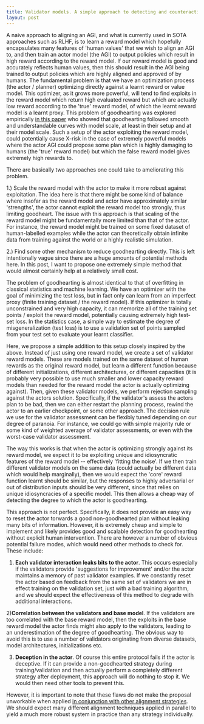 ```yaml
---
title: Validator models. A simple approach to detecting and counteracting goodhearting
layout: post
---
```


A naive approach to aligning an AGI, and what is currently used in SOTA approaches such as RLHF, is to learn a reward model which hopefully encapsulates many features of 'human values' that we wish to align an AGI to, and then train an actor model (the AGI) to output policies which result in high reward according to the reward model. If our reward model is good and accurately reflects human values, then this should result in the AGI being trained to output policies which are highly aligned and approved of by humans. The fundamental problem is that we have an optimization process (the actor / planner) optimizing directly against a learnt reward or value model. This optimizer, as it grows more powerful, will tend to find exploits in the reward model which return high evaluated reward but which are actually low reward according to the 'true' reward model, of which the learnt reward model is a learnt proxy. This problem of goodhearting was explored empirically [in this paper](https://arxiv.org/abs/2210.10760) who showed that goodhearting followed smooth and understandable curves with model scale, at least in their setup and at their model scale. Such a setup of the actor exploiting the reward model, could potentially cause X-risk in the case of extremely powerful models where the actor AGI could propose some plan which is highly damaging to humans (the 'true' reward model) but which the false reward model gives extremely high rewards to.

There are basically two approaches one could take to ameliorating this problem.

1.) Scale the reward model with the actor to make it more robust against exploitation. The idea here is that there might be some kind of balance where insofar as the reward model and actor have approximately similar 'strengths', the actor cannot exploit the reward model too strongly, thus limiting goodheart. The issue with this approach is that scaling of the reward model might be fundamentally more limited than that of the actor. For instance, the reward model might be trained on some fixed dataset of human-labelled examples while the actor can theoretically obtain infinite data from training against the world or a highly realistic simulation. 

2.) Find some other mechanism to reduce goodhearting directly. This is left intentionally vague since there are a huge amounts of potential methods here. In this post, I want to propose one extremely simple method that would almost certainly help at a relatively small cost.

The problem of goodhearting is almost identical to that of overfitting in classical statistics and machine learning. We have an optimizer with the goal of minimizing the test loss, but in fact only can learn from an imperfect proxy (finite training dataset / the reward model). If this optimizer is totally unconstrained and very high capacity, it can memorize all of the training set points / exploit the reward model, potentially causing extremely high test-set loss. In the statistics case, a simple way to estimate the degree of misgeneralization (test loss) is to use a validation set of points sampled from your test set to evaluate your learnt classifier. 

Here, we propose a simple addition to this setup closely inspired by the above. Instead of just using one reward model, we create a set of validator reward models. These are models trained on the same dataset of human rewards as the original reward model, but learn a different function because of different initializations, different architectures, or different capacities (it is probably very possible to use much smaller and lower capacity reward models than needed for the reward model the actor is actually optimizing against). Then, given these validator models, we perform rejection sampling against the actors solution. Specifically, if the validator's assess the actors plan to be bad, then we can either restart the planning process, rewind the actor to an earlier checkpoint, or some other approach. The decision rule we use for the validator assessment can be flexibly tuned depending on our degree of paranoia. For instance, we could go with simple majority rule or some kind of weighted average of validator assessments, or even with the worst-case validator assessment.

The way this works is that when the actor is optimizing strongly against its reward model, we expect it to be exploiting unique and idiosyncratic features of the reward model -- effectively 'fitting the noise'. If we then train different validator models on the same data (could actually be different data which would help marginally), then we would expect the 'core' reward function learnt should be similar, but the responses to highly adversarial or out of distribution inputs should be very different, since that relies on unique idiosyncracies of a specific model. This then allows a cheap way of detecting the degree to which the actor is goodhearting. 

This approach is not perfect. Specifically, it does not provide an easy way to reset the actor torwards a good non-goodhearted plan without leaking many bits of information. However, it is extremely cheap and simple to implement and likely provides good and scalable detection for goodhearting without explicit human intervention. There are however a number of obvious potential failure modes, which would need other methods to check for. These include:

1) **Each validator interaction leaks bits to the actor**. This occurs especially if the validators provide 'suggestions for improvement' and/or the actor maintains a memory of past validator examples. If we constantly reset the actor based on feedback from the same set of validators we are in effect training on the validation set, just with a bad training algorithm, and we should expect the effectiveness of this method to degrade with additional interactions.

2)**Correlation between the validators and base model**. If the validators are too correlated with the base reward model, then the exploits in the base reward model the actor finds might also apply to the validators, leading to an underestimation of the degree of goodhearting. The obvious way to avoid this is to use a number of validators originating from diverse datasets, model architectures, initializations etc.

3) **Deception in the actor**. Of course this entire protocol fails if the actor is deceptive. If it can provide a non-goodhearted strategy during training/validation and then actually perform a completely different strategy after deployment, this approach will do nothing to stop it. We would then need other tools to prevent this.

However, it is important to note that these flaws do not make the proposal unworkable when applied [in conjunction with other alignment strategies](https//www.beren.io/2023-02-19-The-solution-to-alignment-is-many-not-one/). We should expect many different alignment techniques applied in parallel to yield a much more robust system in practice than any strategy individually. 
